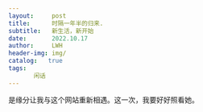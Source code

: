 ```yaml
---
layout:     post
title:      时隔一年半的归来.
subtitle:   新生活，新开始
date:       2022.10.17
author:     LWH
header-img: img/
catalog:   true
tags:
       闲话
---
```

是缘分让我与这个网站重新相遇。这一次，我要好好照看她。
